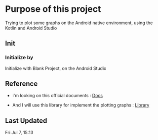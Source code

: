 # Purpose of this project

Trying to plot some graphs on the Android native environment, using the Kotlin and Android Studio

## Init

### Initialize by

Initialize with Blank Project, on the Android Studio

## Reference

- I'm looking on this official documents : [Docs]("https://developer.android.com/codelabs/basic-android-kotlin-training-first-template-project")

- And I will use this library for implement the plotting graphs : [Library]("https://charts-kt.io/")

## Last Updated

Fri Jul 7, 15:13
